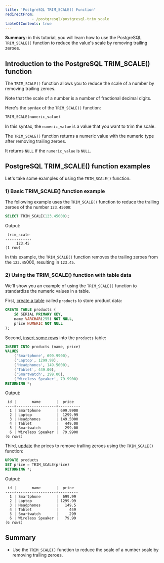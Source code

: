 ```yaml
---
title: 'PostgreSQL TRIM_SCALE() Function'
redirectFrom: 
            - /postgresql/postgresql-trim_scale
tableOfContents: true
---
```


**Summary**: in this tutorial, you will learn how to use the PostgreSQL `TRIM_SCALE()` function to reduce the value's scale by removing trailing zeroes.

## Introduction to the PostgreSQL TRIM_SCALE() function

The `TRIM_SCALE()` function allows you to reduce the scale of a number by removing trailing zeroes.

Note that the scale of a number is a number of fractional decimal digits.

Here's the syntax of the `TRIM_SCALE()` function:

```sql
TRIM_SCALE(numeric_value)
```

In this syntax, the `numeric_value` is a value that you want to trim the scale.

The `TRIM_SCALE()` function returns a numeric value with the numeric type after removing trailing zeroes.

It returns `NULL` if the `numeric_value` is `NULL`.

## PostgreSQL TRIM_SCALE() function examples

Let's take some examples of using the `TRIM_SCALE()` function.

### 1) Basic TRIM_SCALE() function example

The following example uses the `TRIM_SCALE()` function to reduce the trailing zeroes of the number `123.45000`:

```sql
SELECT TRIM_SCALE(123.45000);
```

Output:

```
 trim_scale
------------
     123.45
(1 row)
```

In this example, the `TRIM_SCALE()` function removes the trailing zeroes from the `123.45`000, resulting in `123.45`.

### 2) Using the TRIM_SCALE() function with table data

We'll show you an example of using the `TRIM_SCALE()` function to standardize the numeric values in a table.

First, [create a table](/postgresql/postgresql-create-table) called `products` to store product data:

```sql
CREATE TABLE products (
    id SERIAL PRIMARY KEY,
    name VARCHAR(255) NOT NULL,
    price NUMERIC NOT NULL
);
```

Second, [insert some rows](/postgresql/postgresql-insert-multiple-rows) into the `products` table:

```sql
INSERT INTO products (name, price)
VALUES
    ('Smartphone', 699.9900),
    ('Laptop', 1299.99),
    ('Headphones', 149.5000),
    ('Tablet', 449.00),
    ('Smartwatch', 299.00),
    ('Wireless Speaker', 79.9900)
RETURNING *;
```

Output:

```
 id |       name       |  price
----+------------------+----------
  1 | Smartphone       | 699.9900
  2 | Laptop           |  1299.99
  3 | Headphones       | 149.5000
  4 | Tablet           |   449.00
  5 | Smartwatch       |   299.00
  6 | Wireless Speaker |  79.9900
(6 rows)
```

Third, [update](/postgresql/postgresql-update) the prices to remove trailing zeroes using the `TRIM_SCALE()` function:

```sql
UPDATE products
SET price = TRIM_SCALE(price)
RETURNING *;
```

Output:

```
 id |       name       |  price
----+------------------+---------
  1 | Smartphone       |  699.99
  2 | Laptop           | 1299.99
  3 | Headphones       |   149.5
  4 | Tablet           |     449
  5 | Smartwatch       |     299
  6 | Wireless Speaker |   79.99
(6 rows)
```

## Summary

- Use the `TRIM_SCALE()` function to reduce the scale of a number scale by removing trailing zeroes.
